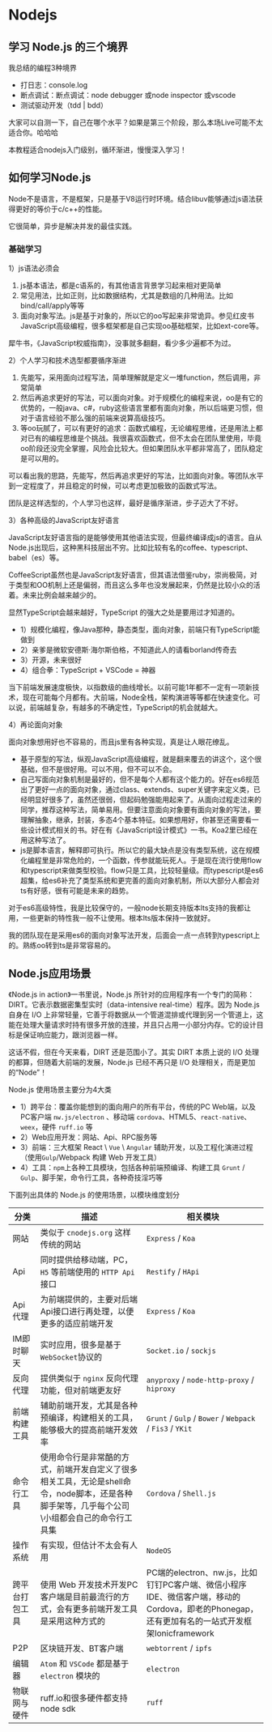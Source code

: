 # Nodejs

## 学习 Node.js 的三个境界

我总结的编程3种境界

- 打日志：console.log
- 断点调试：断点调试：node debugger 或node inspector 或vscode
- 测试驱动开发（tdd | bdd）

大家可以自测一下，自己在哪个水平？如果是第三个阶段，那么本场Live可能不太适合你。哈哈哈

本教程适合nodejs入门级别，循环渐进，慢慢深入学习！

## 如何学习Node.js

Node不是语言，不是框架，只是基于V8运行时环境。结合libuv能够通过js语法获得更好的等价于c/c++的性能。

它很简单，异步是解决并发的最佳实践。

###  基础学习

1）js语法必须会

1. js基本语法，都是c语系的，有其他语言背景学习起来相对更简单
2. 常见用法，比如正则，比如数据结构，尤其是数组的几种用法。比如bind/call/apply等等
3. 面向对象写法。js是基于对象的，所以它的oo写起来非常诡异。参见红皮书JavaScript高级编程，很多框架都是自己实现oo基础框架，比如ext-core等。

犀牛书，《JavaScript权威指南》，没事就多翻翻，看少多少遍都不为过。

2）个人学习和技术选型都要循序渐进

1. 先能写，采用面向过程写法，简单理解就是定义一堆function，然后调用，非常简单
2. 然后再追求更好的写法，可以面向对象。对于规模化的编程来说，oo是有它的优势的，一般java、c#，ruby这些语言里都有面向对象，所以后端更习惯，但对于语言经验不那么强的前端来说算高级技巧。
3. 等oo玩腻了，可以有更好的追求：函数式编程，无论编程思维，还是用法上都对已有的编程思维是个挑战。我很喜欢函数式，但不太会在团队里使用，毕竟oo阶段还没完全掌握，风险会比较大。但如果团队水平都非常高了，团队稳定是可以用的。

可以看出我的思路，先能写，然后再追求更好的写法，比如面向对象。等团队水平到一定程度了，并且稳定的时候，可以考虑更加极致的函数式写法。

团队是这样选型的，个人学习也这样，最好是循序渐进，步子迈大了不好。

3）各种高级的JavaScript友好语言

JavaScript友好语言指的是能够使用其他语法实现，但最终编译成js的语言。自从Node.js出现后，这种黑科技层出不穷。比如比较有名的coffee、typescript、babel（es）等。

CoffeeScript虽然也是JavaScript友好语言，但其语法借鉴ruby，崇尚极简，对于类型和OO机制上还是偏弱，而且这么多年也没发展起来，仍然是比较小众的活着。未来比例会越来越少的。

显然TypeScript会越来越好，TypeScript 的强大之处是要用过才知道的。

- 1）规模化编程，像Java那种，静态类型，面向对象，前端只有TypeScript能做到
- 2）亲爹是微软安德斯·海尔斯伯格，不知道此人的请看borland传奇去
- 3）开源，未来很好
- 4）组合拳：TypeScript + VSCode = 神器

当下前端发展速度极快，以指数级的曲线增长。以前可能1年都不一定有一项新技术，现在可能每个月都有。大前端，Node全栈，架构演进等等都在快速变化。可以说，前端越复杂，有越多的不确定性，TypeScript的机会就越大。

4）再论面向对象

面向对象想用好也不容易的，而且js里有各种实现，真是让人眼花缭乱。

- 基于原型的写法，纵观JavaScript高级编程，就是翻来覆去的讲这个，这个很基础，但不是很好用。可以不用，但不可以不会。
- 自己写面向对象机制是最好的，但不是每个人都有这个能力的。好在es6规范出了更好一点的面向对象，通过class、extends、super关键字来定义类，已经明显好很多了，虽然还很弱，但起码勉强能用起来了。从面向过程走过来的同学，推荐这种写法，简单易用。但要注意面向对象要有面向对象的写法，要理解抽象，继承，封装，多态4个基本特征。如果想用好，你甚至还需要看一些设计模式相关的书。好在有《JavaScript设计模式》一书。Koa2里已经在用这种写法了。
- js是脚本语言，解释即可执行。所以它的最大缺点是没有类型系统，这在规模化编程里是非常危险的，一个函数，传参就能玩死人。于是现在流行使用flow和typescript来做类型校验。flow只是工具，比较轻量级。而typescript是es6超集，给es6补充了类型系统和更完善的面向对象机制，所以大部分人都会对ts有好感，很有可能是未来的趋势。

对于es6高级特性，我是比较保守的，一般node长期支持版本lts支持的我都让用，一些更新的特性我一般不让使用。根本lts版本保持一致就好。

我的团队现在是采用es6的面向对象写法开发，后面会一点一点转到typescript上的。熟练oo转到ts是非常容易的。

## Node.js应用场景

《Node.js in action》一书里说，Node.js 所针对的应用程序有一个专门的简称：DIRT。它表示数据密集型实时（data-intensive real-time）程序。因为 Node.js 自身在 I/O 上非常轻量，它善于将数据从一个管道混排或代理到另一个管道上，这能在处理大量请求时持有很多开放的连接，并且只占用一小部分内存。它的设计目标是保证响应能力，跟浏览器一样。

这话不假，但在今天来看，DIRT 还是范围小了。其实 DIRT 本质上说的 I/O 处理的都算，但随着大前端的发展，Node.js 已经不再只是 I/O 处理相关，而是更加的“Node”！

Node.js 使用场景主要分为4大类



- 1）跨平台：覆盖你能想到的面向用户的所有平台，传统的PC Web端，以及PC客户端 `nw.js/electron` 、移动端 `cordova`、HTML5、`react-native`、`weex`，硬件 `ruff.io` 等
- 2）Web应用开发：网站、Api、RPC服务等
- 3）前端：三大框架 React \ `Vue` \ `Angular` 辅助开发，以及工程化演进过程（使用`Gulp`/Webpack 构建 Web 开发工具）
- 4）工具：`npm`上各种工具模块，包括各种前端预编译、构建工具 `Grunt` / `Gulp`、脚手架，命令行工具，各种奇技淫巧等

下面列出具体的 Node.js 的使用场景，以模块维度划分

| 分类           | 描述                                                         | 相关模块                                                     |
| -------------- | ------------------------------------------------------------ | ------------------------------------------------------------ |
| 网站           | 类似于 `cnodejs.org` 这样传统的网站                          | `Express` / `Koa`                                            |
| Api            | 同时提供给移动端，PC，`H5` 等前端使用的 `HTTP Api` 接口      | `Restify` / `HApi`                                           |
| Api代理        | 为前端提供的，主要对后端Api接口进行再处理，以便更多的适应前端开发 | `Express` / `Koa`                                            |
| IM即时聊天     | 实时应用，很多是基于 `WebSocket`协议的                       | `Socket.io` / `sockjs`                                       |
| 反向代理       | 提供类似于 `nginx` 反向代理功能，但对前端更友好              | `anyproxy` / `node-http-proxy` / `hiproxy`                   |
| 前端构建工具   | 辅助前端开发，尤其是各种预编译，构建相关的工具，能够极大的提高前端开发效率 | `Grunt` / `Gulp` / `Bower` / `Webpack` / `Fis3` / `YKit`     |
| 命令行工具     | 使用命令行是非常酷的方式，前端开发自定义了很多相关工具，无论是shell命令，node脚本，还是各种脚手架等，几乎每个公司\小组都会自己的命令行工具集 | `Cordova` / `Shell.js`                                       |
| 操作系统       | 有实现，但估计不太会有人用                                   | `NodeOS`                                                     |
| 跨平台打包工具 | 使用 Web 开发技术开发PC客户端是目前最流行的方式，会有更多前端开发工具是采用这种方式的 | PC端的electron、nw.js，比如钉钉PC客户端、微信小程序IDE、微信客户端，移动的Cordova，即老的Phonegap，还有更加有名的一站式开发框架Ionicframework |
| P2P            | 区块链开发、BT客户端                                         | `webtorrent` / `ipfs`                                        |
| 编辑器         | `Atom` 和 `VSCode` 都是基于 `electron` 模块的                | `electron`                                                   |
| 物联网与硬件   | ruff.io和很多硬件都支持node sdk                              | `ruff`                                                       |

